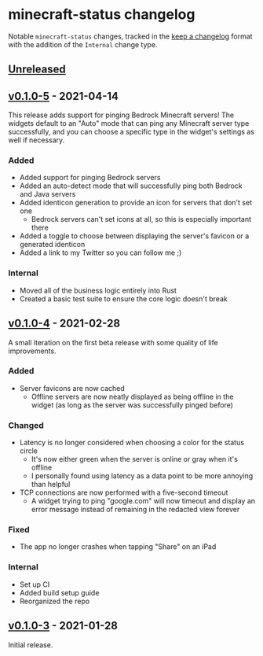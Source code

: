 # minecraft-status changelog

Notable `minecraft-status` changes, tracked in the [keep a changelog](https://keepachangelog.com/en/1.0.0/) format with the addition of the `Internal` change type.

## [Unreleased]

## [v0.1.0-5] - 2021-04-14

This release adds support for pinging Bedrock Minecraft servers! The widgets default to an "Auto" mode that can ping any Minecraft server type successfully, and you can choose a specific type in the widget's settings as well if necessary.

### Added

* Added support for pinging Bedrock servers
* Added an auto-detect mode that will successfully ping both Bedrock and Java servers
* Added identicon generation to provide an icon for servers that don't set one
  * Bedrock servers can't set icons at all, so this is especially important there
* Added a toggle to choose between displaying the server's favicon or a generated identicon
* Added a link to my Twitter so you can follow me ;)

### Internal

* Moved all of the business logic entirely into Rust
* Created a basic test suite to ensure the core logic doesn't break

## [v0.1.0-4] - 2021-02-28

A small iteration on the first beta release with some quality of life improvements.

### Added

* Server favicons are now cached
  * Offline servers are now neatly displayed as being offline in the widget (as long as the server was successfully pinged before)

### Changed

* Latency is no longer considered when choosing a color for the status circle
  * It's now either green when the server is online or gray when it's offline
  * I personally found using latency as a data point to be more annoying than helpful
* TCP connections are now performed with a five-second timeout
  * A widget trying to ping "google.com" will now timeout and display an error message instead of remaining in the redacted view forever

### Fixed

* The app no longer crashes when tapping "Share" on an iPad

### Internal

* Set up CI
* Added build setup guide
* Reorganized the repo

## [v0.1.0-3] - 2021-01-28

Initial release.

[Unreleased]: https://github.com/Cldfire/minecraft-status/compare/v0.0.1-5...HEAD
[v0.1.0-5]: https://github.com/Cldfire/minecraft-status/compare/v0.0.1-4...v0.0.1-5
[v0.1.0-4]: https://github.com/Cldfire/minecraft-status/compare/v0.0.1-3...v0.0.1-4
[v0.1.0-3]: https://github.com/Cldfire/minecraft-status/releases/tag/v0.0.1-3
